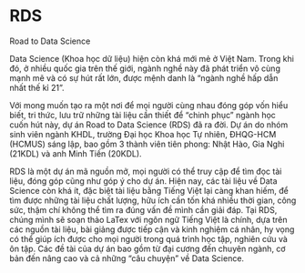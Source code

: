 # RDS
Road to Data Science

Data Science (Khoa học dữ liệu) hiện còn khá mới mẻ ở Việt Nam. Trong khi đó, ở nhiều quốc gia trên thế giới, ngành nghề này đã phát triển vô cùng mạnh mẽ và có sự hút rất lớn, được mệnh danh là “ngành nghề hấp dẫn nhất thế kỉ 21”.

Với mong muốn tạo ra một nơi để mọi người cùng nhau đóng góp vốn hiểu biết, tri thức, lưu trữ những tài liệu cần thiết để “chinh phục” ngành học cuốn hút này, dự án Road to Data Science (RDS) đã ra đời. Dự án do nhóm sinh viên ngành KHDL, trường Đại học Khoa học Tự nhiên, ĐHQG-HCM (HCMUS) sáng lập, bao gồm 3 thành viên tiên phong: Nhật Hào, Gia Nghi (21KDL) và anh Minh Tiến (20KDL).

RDS là một dự án mã nguồn mở, mọi người có thể truy cập để tìm đọc tài liệu, đóng góp cũng như góp ý cho dự án. Hiện nay, các tài liệu về Data Science còn khá ít, đặc biệt tài liệu bằng Tiếng Việt lại càng khan hiếm, để tìm được những tài liệu chất lượng, hữu ích cần tốn khá nhiều thời gian, công sức, thậm chí không thể tìm ra đúng vấn đề mình cần giải đáp. Tại RDS, chúng mình sẽ soạn thảo LaTex với ngôn ngữ Tiếng Việt là chính, dựa trên các nguồn tài liệu, bài giảng được tiếp cận và kinh nghiệm cá nhân, hy vọng có thể giúp ích được cho mọi người trong quá trình học tập, nghiên cứu và ôn tập. Các đề tài của dự án bao gồm từ đại cương đến chuyên ngành, cơ bản đến nâng cao và cả những “câu chuyện” về Data Science.
